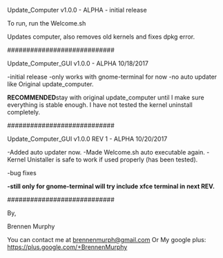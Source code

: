 Update_Computer v1.0.0 - ALPHA - initial release

To run, run the Welcome.sh

Updates computer, also removes old kernels and fixes dpkg error.


############################

Update_Computer_GUI v1.0.0 - ALPHA
10/18/2017 

-initial release
-only works with gnome-terminal for now
-no auto updater like Original update_computer.

**RECOMMENDED**stay with original update_computer until I make sure everything is stable enough.
I have not tested the kernel uninstall completely.

############################


Update_Computer_GUI v1.0.0 REV 1 - ALPHA
10/20/2017

-Added auto updater now.
-Made Welcome.sh auto executable again.
-Kernel Unistaller is safe to work if used properly (has been tested).

-bug fixes

**-still only for gnome-terminal will try include xfce terminal in next REV.**


############################

By,


Brennen Murphy


You can contact me at brennenmurph@gmail.com
	Or
My google plus: https://plus.google.com/+BrennenMurphy
